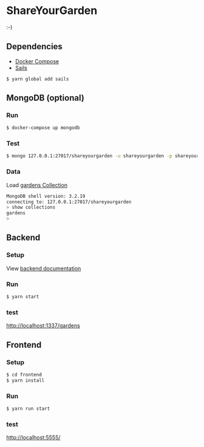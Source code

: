 # ShareYourGarden

:-)

## Dependencies

- [Docker Compose](https://docs.docker.com/compose/install/)
- [Sails](https://sailsjs.com/)

```bash
$ yarn global add sails
```

## MongoDB (optional)

### Run

```bash
$ docker-compose up mongodb
```

### Test

```bash
$ mongo 127.0.0.1:27017/shareyourgarden -u shareyourgarden -p shareyourgarden
```

### Data

Load [gardens Collection](https://github.com/brutalchrist/shareyourgarden/wiki/Gardens-Collection)

```bash
MongoDB shell version: 3.2.19
connecting to: 127.0.0.1:27017/shareyourgarden
> show collections
gardens
> 

```

## Backend

### Setup

View [backend documentation](https://github.com/brutalchrist/shareyourgarden/tree/master/backend)

### Run

```bash
$ yarn start
```

### test

[http://localhost:1337/gardens](http://localhost:1337/gardens)

## Frontend

### Setup

```bash
$ cd frontend
$ yarn install
```

### Run

```bash
$ yarn run start
```

### test

[http://localhost:5555/](http://localhost:5555/)

